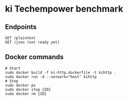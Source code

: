 
# ki Techempower benchmark

## Endpoints

```
GET /plaintext
GET /json (not ready yet)
```

## Docker commands

```
# Start
sudo docker build -f ki-http.dockerfile -t kihttp .
sudo docker run -d --network="host" kihttp
# Stop
sudo docker ps
sudo docker stop {ID}
sudo docker rm {ID}
```
